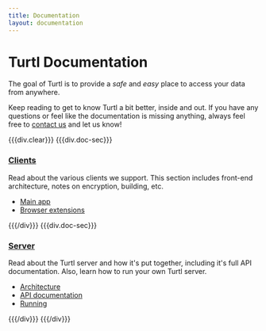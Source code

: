 ```yaml
---
title: Documentation
layout: documentation
---
```


# Turtl Documentation

The goal of Turtl is to provide a *safe* and *easy* place to access your data
from anywhere.

Keep reading to get to know Turtl a bit better, inside and out. If you have any
questions or feel like the documentation is missing anything, always feel free
to [contact us](/contact) and let us know!

{{{div.clear}}}
{{{div.doc-sec}}}

### [Clients](/docs/clients/index)

Read about the various clients we support. This section includes front-end
architecture, notes on encryption, building, etc.

- [Main app](/docs/clients/app/index)
- [Browser extensions](/docs/clients/extensions/index)

{{{/div}}}
{{{div.doc-sec}}}

### [Server](/docs/server/index)

Read about the Turtl server and how it's put together, including it's full API
documentation. Also, learn how to run your own Turtl server.

- [Architecture](/docs/server/architecture)
- [API documentation](/docs/server/api/index)
- [Running](/docs/server/running)

{{{/div}}}
{{{/div}}}


